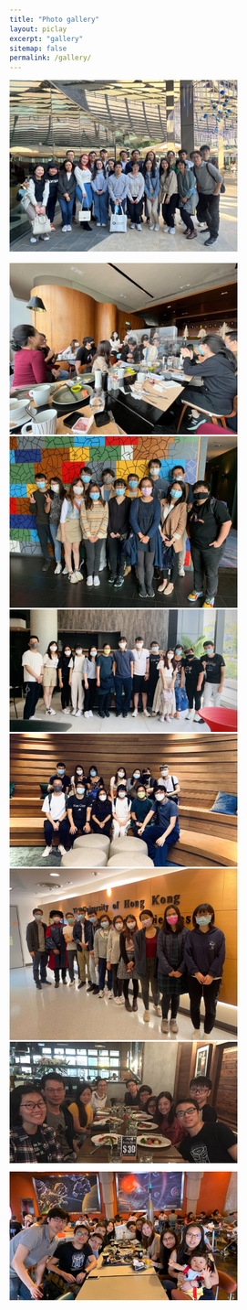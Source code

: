 ```yaml
---
title: "Photo gallery"
layout: piclay
excerpt: "gallery"
sitemap: false
permalink: /gallery/
---
```


   <div><img src="/images/news/2023_11_28_christmas_lunch.jpg" width="400"></div> <br>
   <div><img src="/images/news/2021_12_15_christmas_lunch0.jpeg" width="400"></div>
   <div><img src="/images/news/2021_12_15_christmas_lunch2.jpeg" width="400"></div>
   <div><img src="/images/news/20210715_sciencepark1.jpg" width="400"></div>
   <div><img src="/images/news/20210715_sciencepark2.jpg" width="400"></div>
   <div><img src="/images/news/2021_XF_grad_group_photo_tiny.jpg" width="400"></div>
   <div><img src="/images/news/news_lablunch.jpg" width="400"></div>
   <div><img src="/images/news/news_disneyretreat.jpg" width="400"></div>
